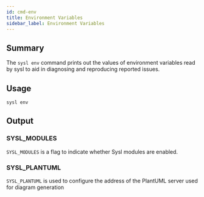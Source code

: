 ```yaml
---
id: cmd-env
title: Environment Variables
sidebar_label: Environment Variables
---
```


## Summary

The `sysl env` command prints out the values of environment variables read by sysl to aid in diagnosing and reproducing reported issues.

## Usage

```
sysl env
```

## Output

### SYSL_MODULES

`SYSL_MODULES` is a flag to indicate whether Sysl modules are enabled.

### SYSL_PLANTUML

`SYSL_PLANTUML` is used to configure the address of the PlantUML server used for diagram generation
